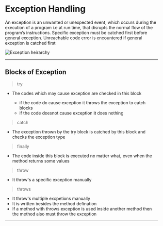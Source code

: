 # Exception Handling

An exception is an unwanted or unexpected event, which occurs during the execution of a program i.e at run time, that disrupts the normal flow of the program’s instructions. Specific exception must be catched first before general exception. Unreachable code error is encountered if general exception is catched first


![Exception heirarchy](https://www.tutorialspoint.com/groovy/images/hierarchy_exceptions.jpg)


---


## Blocks of Exception

>try

- The codes which may cause exception are checked in this block

	- if the code do cause exception it throws the exception to catch blocks
	- if the code doesnot cause exception it does nothing

>catch

- The exception thrown by the try block is catched by this block and checks the exception type

>finally

- The code inside this block is executed no matter what, even when the method returns some values

>throw

- It throw's a specific exception manually

>throws

- It throw's multiple excpetions manually
- It is written besides the method defination
- If a method with throws exception is used inside another method then the method also must throw the exception 

---
